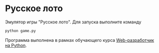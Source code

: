 # Русское лото

Эмулятор игры "Русское лото". Для запуска выполните команду

```bash
python game.py
```

Программа выполнена в рамках обучающего курса [Web-разработчик на Python](https://otus.ru/lessons/webpython/).